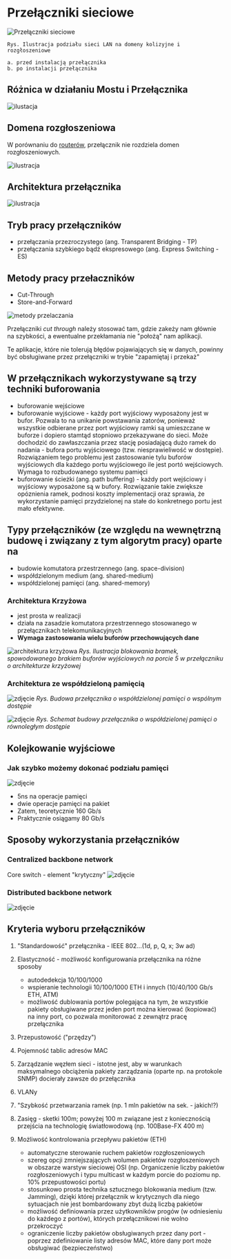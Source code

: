 # Przełączniki sieciowe

![Przełączniki sieciowe](przelaczniki_sieciowe.png)

    Rys. Ilustracja podziału sieci LAN na domeny kolizyjne i rozgłoszeniowe

    a. przed instalacją przełącznika
    b. po instalacji przełącznika

## Różnica w działaniu Mostu i Przełącznika

![ilustacja](roznica_przelacznik_most.png)

## Domena rozgłoszeniowa

W porównaniu do [routerów](../router/router.md), przełącznik nie rozdziela domen rozgłoszeniowych.

![ilustracja](przelacznik_domena.png)

## Architektura przełącznika

![ilustracja](architektura_przelacznik.png)

## Tryb pracy przełączników

- przełączania przezroczystego (ang. Transparent Bridging - TP)
- przełączania szybkiego bądź ekspresowego (ang. Express Switching - ES)

## Metody pracy przełaczników

- Cut-Through
- Store-and-Forward

![metody przelaczania](metody_przelaczania.png)

Przełączniki *cut through* należy stosować tam, gdzie zakeży nam głównie na szybkości, a ewentualne przekłamania nie "położą" nam aplikacji.

Te aplikacje, które nie tolerują błędów pojawiających się w danych, powinny być obsługiwane przez przełączniki w trybie "zapamiętaj i przekaż"

## W przełącznikach wykorzystywane są **trzy techniki buforowania**

- buforowanie wejściowe
- buforowanie wyjściowe - każdy port wyjściowy wyposażony jest w bufor. Pozwala to na unikanie powstawania zatorów, ponieważ wszystkie odbierane przez port wyjściowy ramki są umieszczane w buforze i dopiero stamtąd stopniowo przekazywane do sieci. Może dochodzić do zawłaszczania przez stację posiadającą dużo ramek do nadania - bufora portu wyjściowego (tzw. niesprawieliwość w dostępie). Rozwiązaniem tego problemu jest zastosowanie tylu buforów wyjściowych dla każdego portu wyjściowego ile jest portó wejściowych. Wymaga to rozbudowanego systemu pamięci
- buforowanie ścieżki (ang. path buffering) - każdy port wejściowy i wyjściowy wyposażone są w bufory. Rozwiązanie takie zwiększe opóznienia ramek, podnosi koszty implementacji oraz sprawia, że wykorzystanie pamięci przydzielonej na stałe do konkretnego portu jest mało efektywne.

## Typy przełączników (ze względu na wewnętrzną budowę i związany z tym algorytm pracy) oparte na

- budowie komutatora przestrzennego (ang. space-division)
- współdzielonym medium (ang. shared-medium)
- współdzielonej pamięci (ang. shared-memory)

### Architektura Krzyżowa

- jest prosta w realizacji
- działa na zasadzie komutatora przestrzennego stosowanego w przełącznikach telekomunikacyjnych
- **Wymaga zastosowania wielu buforów przechowujących dane**

![architektura krzyżowa](architektura_krzyzowa.png)
*Rys. Ilustracja blokowania bramek, spowodowanego brakiem buforów wyjściowych na porcie 5 w przełączniku o architekturze krzyżowej*

### Architektura ze współdzieloną pamięcią

![zdjęcie](architektura_wspolny_dostep.png)
*Rys. Budowa przełącznika o współdzielonej pamięci o wspólnym dostępie*

![zdjęcie](architektura_rownolegly_dostep.png)
*Rys. Schemat budowy przełącznika o współdzielonej pamięci o równoległym dostępie*

## Kolejkowanie wyjściowe

### Jak szybko możemy dokonać podziału pamięci

![zdjęcie](kolejkowanie.png)

- 5ns na operacje pamięci
- dwie operacje pamięci na pakiet
- Zatem, teoretycznie 160 Gb/s
- Praktycznie osiągamy 80 Gb/s

## Sposoby wykorzystania przełączników

### Centralized backbone network

Core switch - element "krytyczny"
![zdjęcie](centralized_backbone.png)

### Distributed backbone network

![zdjęcie](distributed_backbone.png)

## Kryteria wyboru przełączników

1. "Standardowość" przełącznika - IEEE 802...(1d, p, Q, x; 3w ad)
2. Elastyczność - możliwość konfigurowania przełącznika na różne sposoby

    - autodedekcja 10/100/1000
    - wspieranie technologii 10/100/1000 ETH i innych (10/40/100 Gb/s ETH, ATM)
    - możliwość dublowania portów polegająca na tym, że wszystkie pakiety obsługiwane przez jeden port można kierować (kopiować) na inny port, co pozwala monitorować z zewnątrz pracę przełącznika
3. Przepustowość ("przędzy")
4. Pojemność tablic adresów MAC
5. Zarządzanie węzłem sieci - istotne jest, aby w warunkach maksymalnego obciążenia pakiety zarządzania (oparte np. na protokole SNMP) docierały zawsze do przełącznika
6. VLANy
7. "Szybkość przetwarzania ramek (np. 1 mln pakietów na sek. - jakich!?)
8. Zasięg - sketki 100m; powyżej 100 m związane jest z koniecznością przejścia na technologię światłowodową (np. 100Base-FX 400 m)
9. Możliwość kontrolowania przepływu pakietów (ETH)

    - automatyczne sterowanie ruchem pakietów rozgłoszeniowych
    - szereg opcji zmniejszających wolumen pakietów rozgłoszeniowych w obszarze warstyw sieciowej OSI (np. Organiczenie liczby pakietów rozgłoszeniowych i typu multicast w każdym porcie do poziomu np. 10% przepustowości portu)
    - stosunkowo prosta technika sztucznego blokowania medium (tzw. Jamming), dzięki której przełącznik w krytycznych dla niego sytuacjach nie jest bombardowany zbyt dużą liczbą pakietów
    - możliwość definiowania przez użytkowników progów (w odniesieniu do każdego z portów), których przełącznikowi nie wolno przekroczyć
    - ograniczenie liczby pakietów obsługiwanych przez dany port - poprzez zdefiniowanie listy adresów MAC, które dany port może obsługiwać (bezpieczeństwo)
